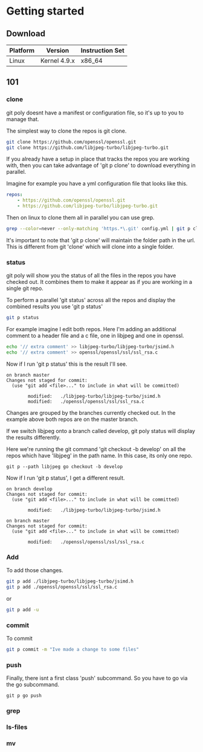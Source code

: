# Getting started

## Download

|Platform|    Version    | Instruction Set |
|--------|---------------|-----------------|
|Linux   | Kernel 4.9.x  |    x86_64       |

## 101

### clone

git poly doesnt have a manifest or configuration file, so it's up to you to
manage that.

The simplest way to clone the repos is git clone.

```bash
git clone https://github.com/openssl/openssl.git
git clone https://github.com/libjpeg-turbo/libjpeg-turbo.git
```

If you already have a setup in place that tracks the repos you are working
with, then you can take advantage of 'git p clone' to download everything in
parallel.

Imagine for example you have a yml configuration file that looks like this.

```yml
repos:
    - https://github.com/openssl/openssl.git
    - https://github.com/libjpeg-turbo/libjpeg-turbo.git
```

Then on linux to clone them all in parallel you can use grep.

```bash
grep --color=never --only-matching 'https.*\.git' config.yml | git p clone
```

It's important to note that 'git p clone' will maintain the folder path in
the url. This is different from git 'clone' which will clone into a single
folder.


### status

git poly will show you the status of all the files in the repos you have checked
out. It combines them to make it appear as if you are working in a single git
repo.

To perform a parallel 'git status' across all the repos and display the combined
results you use 'git p status'

```bash
git p status
```

For example imagine I edit both repos. Here I'm adding an additional comment to
a header file and a c file, one in libjpeg and one in openssl.

```bash
echo '// extra comment' >> libjpeg-turbo/libjpeg-turbo/jsimd.h
echo '// extra comment' >> openssl/openssl/ssl/ssl_rsa.c
```

Now if I run 'git p status' this is the result I'll see.

```
on branch master
Changes not staged for commit:
  (use "git add <file>..." to include in what will be committed)

        modified:   ./libjpeg-turbo/libjpeg-turbo/jsimd.h
        modified:   ./openssl/openssl/ssl/ssl_rsa.c
```

Changes are grouped by the branches currently checked out. In the example above
both repos are on the master branch.

If we switch libjpeg onto a branch called develop, git poly status will display
the results differently.


Here we're running the git command 'git checkout -b develop' on all the repos
which have 'libjpeg' in the path name. In this case, its only one repo.
```
git p --path libjpeg go checkout -b develop
```

Now if I run 'git p status', I get a different result.

```
on branch develop
Changes not staged for commit:
  (use "git add <file>..." to include in what will be committed)

        modified:   ./libjpeg-turbo/libjpeg-turbo/jsimd.h

on branch master
Changes not staged for commit:
  (use "git add <file>..." to include in what will be committed)

        modified:   ./openssl/openssl/ssl/ssl_rsa.c
```

### Add 

To add those changes.

```bash
git p add ./libjpeg-turbo/libjpeg-turbo/jsimd.h
git p add ./openssl/openssl/ssl/ssl_rsa.c
```

or

```bash
git p add -u
```

### commit

To commit

```bash
git p commit -m "Ive made a change to some files"
```

### push
Finally, there isnt a first class 'push' subcommand. So you have to go via the
go subcommand.

```
git p go push
```

### grep
### ls-files
### mv

